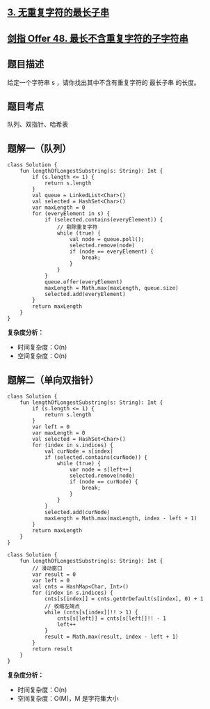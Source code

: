 ## [3. 无重复字符的最长子串](https://leetcode.cn/problems/longest-substring-without-repeating-characters/)
## [剑指 Offer 48. 最长不含重复字符的子字符串](https://leetcode.cn/problems/zui-chang-bu-han-zhong-fu-zi-fu-de-zi-zi-fu-chuan-lcof/description/?favorite=xb9nqhhg)

## 题目描述

给定一个字符串 s ，请你找出其中不含有重复字符的 最长子串 的长度。

## 题目考点

队列、双指针、哈希表

## 题解一（队列）
 
```
class Solution {
    fun lengthOfLongestSubstring(s: String): Int {
        if (s.length <= 1) {
            return s.length
        }
        val queue = LinkedList<Char>()
        val selected = HashSet<Char>()
        var maxLength = 0
        for (everyElement in s) {
            if (selected.contains(everyElement)) {
                // 剔除重复字符
                while (true) {
                    val node = queue.poll();
                    selected.remove(node)
                    if (node == everyElement) {
                        break;
                    }
                }
            }
            queue.offer(everyElement)
            maxLength = Math.max(maxLength, queue.size)
            selected.add(everyElement)
        }
        return maxLength
    }
}
```

**复杂度分析：**

- 时间复杂度：O(n)
- 空间复杂度：O(n) 

## 题解二（单向双指针）

```
class Solution {
    fun lengthOfLongestSubstring(s: String): Int {
        if (s.length <= 1) {
            return s.length
        }
        var left = 0
        var maxLength = 0
        val selected = HashSet<Char>()
        for (index in s.indices) {
            val curNode = s[index]
            if (selected.contains(curNode)) {
                while (true) {
                    var node = s[left++]
                    selected.remove(node)
                    if (node == curNode) {
                        break;
                    }
                }
            }
            selected.add(curNode)
            maxLength = Math.max(maxLength, index - left + 1)
        }
        return maxLength
    }
}
```

```
class Solution {
    fun lengthOfLongestSubstring(s: String): Int {
        // 滑动窗口
        var result = 0
        var left = 0
        val cnts = HashMap<Char, Int>()
        for (index in s.indices) {
            cnts[s[index]] = cnts.getOrDefault(s[index], 0) + 1
            // 收缩左端点
            while (cnts[s[index]]!! > 1) {
                cnts[s[left]] = cnts[s[left]]!! - 1
                left++
            }
            result = Math.max(result, index - left + 1)
        }
        return result
    }
}
```


**复杂度分析：**

- 时间复杂度：O(n)
- 空间复杂度：O(M)，M 是字符集大小
